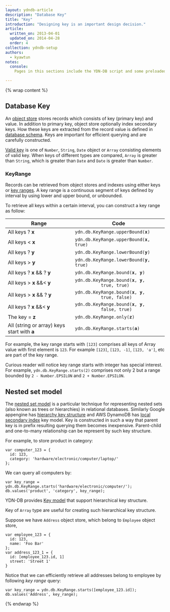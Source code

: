 ```yaml
---
layout: ydndb-article
description: "Database Key"
title: "Key"
introduction: "Designing key is an important design decision."
article:
  written_on: 2013-04-01
  updated_on: 2014-04-28
  order: 4
collection: ydndb-setup
authors:
  - kyawtun
notes:
  console:
    Pages in this sections include the YDN-DB script and some preloaded data and utility functions, so that you follow the sample code in your browser's developer console to see in action.

---
```


{% wrap content %}

## Database Key

An [object store](schema.html#ydn-db-store-schema) stores records which consists of key (primary key) and value. In addition to primary key, object store optionally index secondary keys. How these keys are extracted from the record value is defined in [database schema](schema.html). Keys are important for efficient querying and are carefully constructed.
    
[Valid key](http://www.w3.org/TR/IndexedDB/#key-construct) is one of `Number`, `String`, `Date` object or `Array` consisting elements of valid key. When keys of different types are compared, `Array` is greater than `String`, which is greater than `Date` and `Date` is greater than `Number`.
    
### KeyRange
    
Records can be retrieved from object stores and indexes using either keys or [key ranges](http://www.w3.org/TR/IndexedDB/#range-concept). A key range is a continuous segment of keys defined by interval by using lower and upper bound, or unbounded.    

To retrieve all keys within a certain interval, you can construct a key range as follow:  

<table class="gridtable">
  <thead>
    <tr>
      <th>Range</th>
      <th>Code</th>
    </tr>
  </thead>
  <tbody>
    <tr>
      <td>All keys ? <strong>x</strong></td>
      <td><code>ydn.db.KeyRange.upperBound(<strong>x</strong>)</code> </td>
    </tr>
    <tr>
      <td>All keys &lt; <strong>x</strong></td>
      <td><code>ydn.db.KeyRange.upperBound(<strong>x</strong>, true) </code>
      </td>
    </tr>
    <tr>
      <td>All keys ? <strong>y</strong></td>
      <td><code>ydn.db.KeyRange.lowerBound(<strong>y</strong>)</code> </td>
    </tr>
    <tr>
      <td>All keys &gt; <strong>y</strong></td>
      <td><code>ydn.db.KeyRange.lowerBound(<strong>y</strong>, true)</code></td>
    </tr>
    <tr>
      <td>All keys ? <strong>x</strong> &amp;&amp; ? <strong>y</strong></td>
      <td><code>ydn.db.KeyRange.bound(<strong>x</strong>, <strong>y</strong>)</code></td>
    </tr>
    <tr>
      <td>All keys &gt; <strong>x</strong> &amp;&amp;&lt; <strong>y</strong></td>
      <td><code>ydn.db.KeyRange.bound(<strong>x</strong>, <strong>y</strong>,
          true, true)</code></td>
    </tr>
    <tr>
      <td>All keys &gt; <strong>x</strong> &amp;&amp; ? <strong>y</strong></td>
      <td><code>ydn.db.KeyRange.bound(<strong>x</strong>, <strong>y</strong>,
          true, false)</code></td>
    </tr>
    <tr>
      <td>All keys ? <strong>x</strong> &amp;&amp;&lt; <strong>y</strong></td>
      <td><code>ydn.db.KeyRange.bound(<strong>x</strong>, <strong>y</strong>,
          false, true)</code></td>
    </tr>
    <tr>
      <td>The key = <strong>z</strong></td>
      <td><code>ydn.db.KeyRange.only(<strong>z</strong>)</code></td>
    </tr>
    <tr>
      <td>All (string or array) keys start with <strong>a</strong></td>
      <td><code>ydn.db.KeyRange.starts(<strong>a</strong>)</code></td>
    </tr>
  </tbody>
</table>

For example, the key range starts with `[123]` comprises all keys of Array value with first element is `123`. For example `[123]`, `[123, -1]`, `[123, 'a']`, etc are part of the key range.

Curious reader will notice key range starts with integer has special interest. For example, `ydn.db.KeyRange.starts(2)` comprises not only 2 but a range bounded by `2 - Number.EPSILON` and `2 + Number.EPSILON`.  
  
## Nested set model

The [nested set model](http://en.wikipedia.org/wiki/Nested_set_model) is a particular technique for representing nested sets (also known as trees or hierarchies) in relational databases. Similarly Google appengine has [hierarchy key structure](https://developers.google.com/appengine/docs/python/datastore/keyclass) and AWS DynamoDB has [local secondary index](http://aws.amazon.com/blogs/aws/local-secondary-indexes-for-amazon-dynamodb/) key model. Key is constructed in such a way that parent key is in prefix resulting querying them becomes inexpensive. Parent-child and one-to-many relationship can be represent by such key structure.
 
For example, to store product in category:

    var computer_123 = {
      id: 123,
      category: 'hardware/electronic/computer/laptop/'
    };
    
We can query all computers by:
    
    var key_range = ydn.db.KeyRange.starts('hardware/electronic/computer/');
    db.values('product', 'category', key_range);
    
YDN-DB provides [Key model](/api/ydn/db/key.html) that support hierarchical key structure.
    

Key of `Array` type are useful for creating such hierarchical key structure. 
  
Suppose we have `Address` object store, which belong to `Employee` object store,
 
    var employee_123 = {
      id: 123,
      name: 'Foo Bar'
    };
    var address_123_1 = {
      id: [employee_123.id, 1]
      street: 'Street 1'
    }
    
Notice that we can efficiently retrieve all addresses belong to employee by following _key range_ query:
  
    var key_range = ydn.db.KeyRange.starts([employee_123.id]);
    db.values('Address', key_range);

{% endwrap %} 